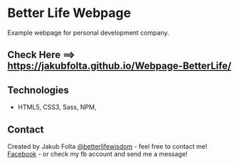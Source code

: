 # Better Life Webpage
Example webpage for personal development company. 

## Check Here ==> https://jakubfolta.github.io/Webpage-BetterLife/

## Technologies
* HTML5, CSS3, Sass, NPM, 

## Contact
Created by Jakub Folta [@betterlifewisdom](https://www.betterlifewisdom.com/) - feel free to contact me!<br/>
[Facebook](https://www.facebook.com/jakub.folta.58) - or check my fb account and send me a message!
